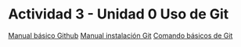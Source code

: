 # Actividad 3 - Unidad 0 Uso de Git

[Manual básico Github](https://github.com/vjp-aaronIC/PPSActividad3Unidad0Aaron/blob/main/github.md)
[Manual instalación Git](https://github.com/vjp-aaronIC/PPSActividad3Unidad0Aaron/blob/main/install.md)
[Comando básicos de Git](https://github.com/vjp-aaronIC/PPSActividad3Unidad0Aaron/blob/main/usoGit.md)
